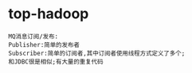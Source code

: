 # top-hadoop
	MQ消息订阅/发布:
	Publisher:简单的发布者
	Subscriber:简单的订阅者,其中订阅者使用线程方式定义了多个;
	和JDBC很是相似;有大量的重复代码
	